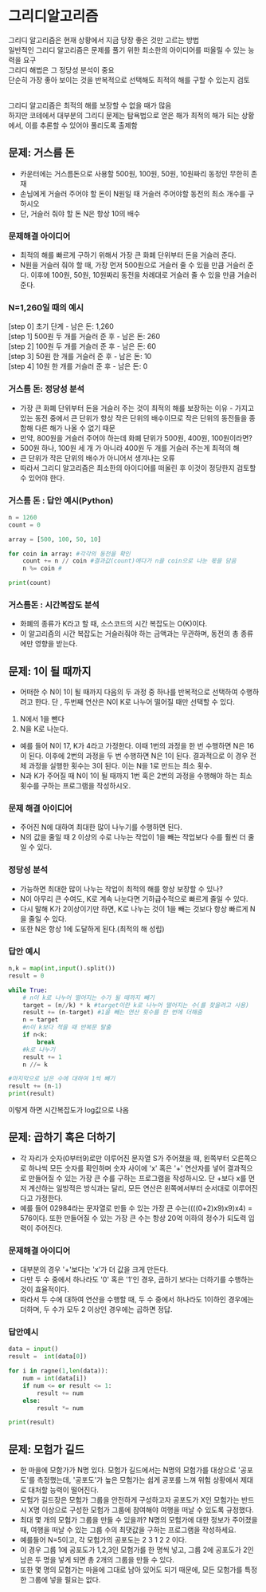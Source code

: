 # 그리디알고리즘
그리디 알고리즘은 현재 상황에서 지금 당장 좋은 것만 고르는 방법<br>
일반적인 그리디 알고리즘은 문제를 풀기 위한 최소한의 아이디어를 떠올릴 수 있는 능력을 요구<br>
그리디 해법은 그 정당성 분석이 중요<br>
단순히 가장 좋아 보이는 것을 반복적으로 선택해도 최적의 해를 구할 수 있는지 검토<br><br>

그리디 알고리즘은 최적의 해를 보장할 수 없을 때가 많음<br>
하지만 코테에서 대부분의 그리디 문제는 탐욕법으로 얻은 해가 최적의 해가 되는 상황에서, 이를 추론할 수 있어야 풀리도록 출제함<br>

## 문제: 거스름 돈
* 카운터에는 거스름돈으로 사용할 500원, 100원, 50원, 10원짜리 동정인 무한히 존재
* 손님에게 거슬러 주어야 할 돈이 N원일 때 거슬러 주어야할 동전의 최소 개수를 구하시오
* 단, 거슬러 줘야 할 돈 N은 항상 10의 배수

### 문제해결 아이디어
* 최적의 해를 빠르게 구하기 위해서 가장 큰 화폐 단위부터 돈을 거슬러 준다.
* N원을 거슬러 줘야 할 때, 가장 먼저 500원으로 거슬러 줄 수 있을 만큼 거슬러 준다. 이후에 100원, 50원, 10원짜리 동전을 차례대로 거슬러 줄 수 있을 만큼 거슬러 준다.

### N=1,260일 때의 예시
[step 0] 초기 단계 - 남은 돈: 1,260 <br>
[step 1] 500원 두 개를 거슬러 준 후 - 남은 돈: 260<br>
[step 2] 100원 두 개를 거슬러 준 후 - 남은 돈: 60<br>
[step 3] 50원 한 개를 거슬러 준 후 - 남은 돈: 10<br>
[step 4] 10원 한 개를 거슬러 준 후 - 남은 돈: 0<br>

### 거스름 돈: 정당성 분석
* 가장 큰 화폐 단위부터 돈을 거슬러 주는 것이 최적의 해를 보장하는 이유 - 가지고 있는 동전 중에서 큰 단위가 항상 작은 단위의 배수이므로 작은 단위의 동전들을 종합해 다른 해가 나올 수 없기 때문
* 만약, 800원을 거슬러 주어야 하는데 화폐 단위가 500원, 400원, 100원이라면?
* 500원 하나, 100원 세 개 가 아니라 400원 두 개를 거슬러 주는게 최적의 해
* 큰 단위가 작은 단위의 배수가 아니어서 생겨나는 오류
* 따라서 그리디 알고리즘은 최소한의 아이디어를 떠올린 후 이것이 정당한지 검토할 수 있어야 한다.

### 거스름 돈 : 답안 예시(Python)
```python
n = 1260
count = 0

array = [500, 100, 50, 10]

for coin in array: #각각의 동전을 확인
    count += n // coin #결과값(count)에다가 n을 coin으로 나눈 몫을 담음
    n %= coin # 

print(count)
```

### 거스름돈 : 시간복잡도 분석
* 화폐의 종류가 K라고 할 때, 소스코드의 시간 복잡도는 O(K)이다.
* 이 알고리즘의 시간 복잡도는 거슬러줘야 하는 금액과는 무관하며, 동전의 총 종류에만 영향을 받는다.

## 문제: 1이 될 때까지
* 어떠한 수 N이 1이 될 때까지 다음의 두 과정 중 하나를 반복적으로 선택하여 수행하려고 한다. 단 , 두번째 연산은 N이 K로 나누어 떨어질 때만 선택할 수 있다.
1. N에서 1을 뺀다
2. N을 K로 나눈다.
* 예를 들어 N이 17, K가 4라고 가정한다. 이때 1번의 과정을 한 번 수행하면 N은 16이 된다. 이후에 2번의 과정을 두 번 수행하면 N은 1이 된다. 결과적으로 이 경우 전체 과정을 실행한 횟수는 3이 된다. 이는 N을 1로 만드는 최소 횟수.
* N과 K가 주어질 때 N이 1이 될 때까지 1번 혹은 2번의 과정을 수행해야 하는 최소 횟수를 구하는 프로그램을 작성하시오.

### 문제 해결 아이디어
* 주어진 N에 대하여 최대한 많이 나누기를 수행하면 된다.
* N의 값을 줄일 때 2 이상의 수로 나누는 작업이 1을 빼는 작업보다 수를 훨씬 더 줄일 수 있다.

### 정당성 분석
* 가능하면 최대한 많이 나누는 작업이 최적의 해를 항상 보장할 수 있나?
* N이 아무리 큰 수여도, K로 계속 나눈다면 기하급수적으로 빠르게 줄일 수 있다.
* 다시 말해 K가 2이상이기만 하면, K로 나누는 것이 1을 빼는 것보다 항상 빠르게 N을 줄일 수 있다.
* 또한 N은 항상 1에 도달하게 된다.(최적의 해 성립)

### 답안 예시
```python
n,k = map(int,input().split())
result = 0

while True:
    # n이 k로 나누어 떨어지는 수가 될 때까지 빼기
    target = (n//k) * k #target이란 k로 나누어 떨어지는 수(를 찾을려고 사용)
    result += (n-target) #1을 빼는 연산 횟수를 한 번에 더해줌
    n = target
    #n이 k보다 적을 때 반복문 탈출
    if n<k:
        break
    #k로 나누기
    result += 1
    n //= k

#마지막으로 남은 수에 대하여 1씩 빼기
result += (n-1)
print(result)
```
이렇게 하면 시간복잡도가 log값으로 나옴

## 문제: 곱하기 혹은 더하기
* 각 자리가 숫자(0부터9)로만 이루어진 문자열 S가 주어졌을 때, 왼쪽부터 오른쪽으로 하나씩 모든 숫자를 확인하며 숫자 사이에 'x' 혹은 '+' 연산자를 넣어 결과적으로 만들어질 수 있는 가장 큰 수를 구하는 프로그램을 작성하시오. 단 +보다 x를 먼저 계산하는 일방적은 방식과는 달리, 모든 연산은 왼쪽에서부터 순서대로 이루어진다고 가정한다.
* 예를 들어 02984라는 문자열로 만들 수 있는 가장 큰 수는((((0+2)x9)x9)x4) = 576이다. 또한 만들어질 수 있는 가장 큰 수는 항상 20억 이하의 정수가 되도력 입력이 주어진다.

### 문제해결 아이디어
* 대부분의 경우 '+'보다는 'x'가 더 값을 크게 만든다.
* 다만 두 수 중에서 하나라도 '0' 혹은 '1'인 경우, 곱하기 보다는 더하기를 수행하는 것이 효율적이다.
* 따라서 두 수에 대하여 연산을 수행할 때, 두 수 중에서 하나라도 1이하인 경우에는 더하며, 두 수가 모두 2 이상인 경우에는 곱하면 정답.

### 답안예시
```python
data = input()
result =  int(data[0])

for i in ragne(1,len(data)):
    num = int(data[i])
    if num <= or result <= 1:
        result += num
    else:
        result *= num

print(result)
```

## 문제: 모험가 길드
* 한 마을에 모함가가 N명 있다. 모험가 길드에서는 N명의 모험가를 대상으로 '공포도'를 측정했는데, '공포도'가 높은 모험가는 쉽게 공포를 느껴 위험 상황에서 제대로 대처할 능력이 떨어진다.
* 모험가 길드장은 모험가 그룹을 안전하게 구성하고자 공포도가 X인 모험가는 반드시 X명 이상으로 구성한 모험가 그룹에 참여해야 여행을 떠날 수 있도록 규정했다.
* 최대 몇 개의 모험가 그룹을 만들 수 있을까? N명의 모험가에 대한 정보가 주어졌을 때, 여행을 떠날 수 있는 그룹 수의 최댓값을 구하는 프로그램을 작성하세요.
* 예를들어 N=5이고, 각 모험가의 공포도는 2 3 1 2 2 이다.
* 이 경우 그룹 1에 공포도가 1,2,3인 모험가를 한 명씩 넣고, 그룹 2에 공포도가 2인 남은 두 명을 넣게 되면 총 2개의 그룹을 만들 수 있다.
* 또한 몇 명의 모험가는 마을에 그대로 남아 있어도 되기 때문에, 모든 모험가를 특정한 그룹에 넣을 필요는 없다.